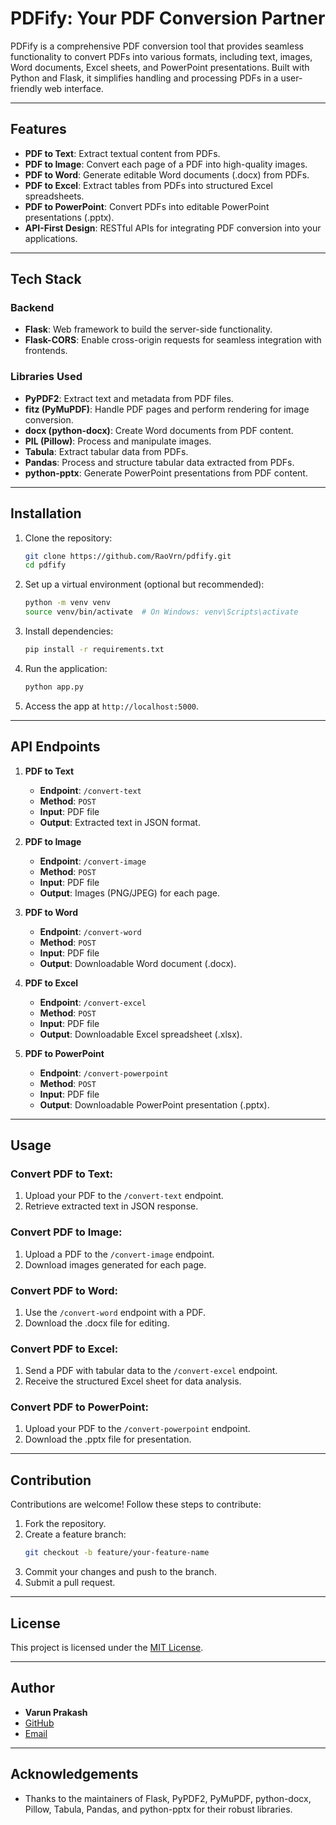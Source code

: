 # PDFify: Your PDF Conversion Partner

PDFify is a comprehensive PDF conversion tool that provides seamless functionality to convert PDFs into various formats, including text, images, Word documents, Excel sheets, and PowerPoint presentations. Built with Python and Flask, it simplifies handling and processing PDFs in a user-friendly web interface.

---

## Features
- **PDF to Text**: Extract textual content from PDFs.
- **PDF to Image**: Convert each page of a PDF into high-quality images.
- **PDF to Word**: Generate editable Word documents (.docx) from PDFs.
- **PDF to Excel**: Extract tables from PDFs into structured Excel spreadsheets.
- **PDF to PowerPoint**: Convert PDFs into editable PowerPoint presentations (.pptx).
- **API-First Design**: RESTful APIs for integrating PDF conversion into your applications.

---

## Tech Stack

### Backend
- **Flask**: Web framework to build the server-side functionality.
- **Flask-CORS**: Enable cross-origin requests for seamless integration with frontends.

### Libraries Used
- **PyPDF2**: Extract text and metadata from PDF files.
- **fitz (PyMuPDF)**: Handle PDF pages and perform rendering for image conversion.
- **docx (python-docx)**: Create Word documents from PDF content.
- **PIL (Pillow)**: Process and manipulate images.
- **Tabula**: Extract tabular data from PDFs.
- **Pandas**: Process and structure tabular data extracted from PDFs.
- **python-pptx**: Generate PowerPoint presentations from PDF content.

---

## Installation

1. Clone the repository:
   ```bash
   git clone https://github.com/RaoVrn/pdfify.git
   cd pdfify
   ```

2. Set up a virtual environment (optional but recommended):
   ```bash
   python -m venv venv
   source venv/bin/activate  # On Windows: venv\Scripts\activate
   ```

3. Install dependencies:
   ```bash
   pip install -r requirements.txt
   ```

4. Run the application:
   ```bash
   python app.py
   ```

5. Access the app at `http://localhost:5000`.

---

## API Endpoints

1. **PDF to Text**
   - **Endpoint**: `/convert-text`
   - **Method**: `POST`
   - **Input**: PDF file
   - **Output**: Extracted text in JSON format.

2. **PDF to Image**
   - **Endpoint**: `/convert-image`
   - **Method**: `POST`
   - **Input**: PDF file
   - **Output**: Images (PNG/JPEG) for each page.

3. **PDF to Word**
   - **Endpoint**: `/convert-word`
   - **Method**: `POST`
   - **Input**: PDF file
   - **Output**: Downloadable Word document (.docx).

4. **PDF to Excel**
   - **Endpoint**: `/convert-excel`
   - **Method**: `POST`
   - **Input**: PDF file
   - **Output**: Downloadable Excel spreadsheet (.xlsx).

5. **PDF to PowerPoint**
   - **Endpoint**: `/convert-powerpoint`
   - **Method**: `POST`
   - **Input**: PDF file
   - **Output**: Downloadable PowerPoint presentation (.pptx).

---

## Usage

### Convert PDF to Text:
1. Upload your PDF to the `/convert-text` endpoint.
2. Retrieve extracted text in JSON response.

### Convert PDF to Image:
1. Upload a PDF to the `/convert-image` endpoint.
2. Download images generated for each page.

### Convert PDF to Word:
1. Use the `/convert-word` endpoint with a PDF.
2. Download the .docx file for editing.

### Convert PDF to Excel:
1. Send a PDF with tabular data to the `/convert-excel` endpoint.
2. Receive the structured Excel sheet for data analysis.

### Convert PDF to PowerPoint:
1. Upload your PDF to the `/convert-powerpoint` endpoint.
2. Download the .pptx file for presentation.

---

## Contribution

Contributions are welcome! Follow these steps to contribute:
1. Fork the repository.
2. Create a feature branch:
   ```bash
   git checkout -b feature/your-feature-name
   ```
3. Commit your changes and push to the branch.
4. Submit a pull request.

---

## License
This project is licensed under the [MIT License](LICENSE).

---

## Author
- **Varun Prakash**
- [GitHub](https://github.com/RaoVrn)
- [Email](mailto:prakash.varun.0305@gmail.com)

---

## Acknowledgements
- Thanks to the maintainers of Flask, PyPDF2, PyMuPDF, python-docx, Pillow, Tabula, Pandas, and python-pptx for their robust libraries.